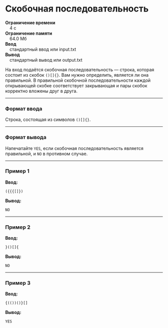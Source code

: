 # Скобочная последовательность

**Ограничение времени**  
 4 с  
**Ограничение памяти**  
 64.0 Мб  
**Ввод**  
 стандартный ввод или input.txt  
**Вывод**  
 стандартный вывод или output.txt  

На вход подаётся скобочная последовательность — строка, которая состоит из скобок `()[]{}`. Вам нужно определить, является ли она правильной. В правильной скобочной последовательности каждой открывающей скобке соответствует закрывающая и пары скобок корректно вложены друг в друга.

---

### Формат ввода

Строка, состоящая из символов `()[]{}`.

---

### Формат вывода

Напечатайте `YES`, если скобочная последовательность является правильной, и `NO` в противном случае.

---

### Пример 1

**Ввод:**
```text
({{{[]})
```

**Вывод:**
```text
NO
```

---

### Пример 2

**Ввод:**
```text
}()[]{
```

**Вывод:**
```text
NO
```

---

### Пример 3

**Ввод:**
```text
{(())()}[]
```

**Вывод:**
```text
YES
```